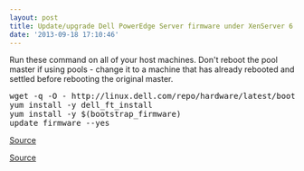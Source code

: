 ```yaml
---
layout: post
title: Update/upgrade Dell PowerEdge Server firmware under XenServer 6.2
date: '2013-09-18 17:10:46'
---
```


Run these command on all of your host machines. Don't reboot the pool master if using pools - change it to a machine that has already rebooted and settled before rebooting the original master.  
<pre>wget -q -O - http://linux.dell.com/repo/hardware/latest/bootstrap.cgi | bash    
yum install -y dell_ft_install    
yum install -y $(bootstrap_firmware)    
update_firmware --yes</pre>  
  
[Source](http://neil.spellings.net/2012/03/03/updating-dell-firmware-from-within-xenserver-dom0/ "Source")  
  
[Source](http://linux.dell.com/wiki/index.php/Repository/firmware#Downloading_firmware "Source")